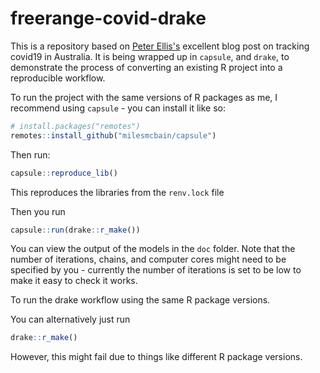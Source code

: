 
# freerange-covid-drake

<!-- badges: start -->
<!-- badges: end -->

This is a repository based on [Peter Ellis's](http://freerangestats.info/covid-tracking/index.html) excellent blog post on tracking covid19 in Australia. It is being wrapped up in `capsule`, and `drake`, to demonstrate the process of converting an existing R project into a reproducible workflow.

To run the project with the same versions of R packages as me, I recommend using `capsule` - you can install it like so:

```r
# install.packages("remotes")
remotes::install_github("milesmcbain/capsule")
```

Then run:

```r
capsule::reproduce_lib()
```

This reproduces the libraries from the `renv.lock` file

Then you run

```r
capsule::run(drake::r_make())
```

You can view the output of the models in the `doc` folder. Note that the number of iterations, chains, and computer cores might need to be specified by you - currently the number of iterations is set to be low to make it easy to check it works.

To run the drake workflow using the same R package versions.

You can alternatively just run

```r
drake::r_make()
```

However, this might fail due to things like different R package versions.